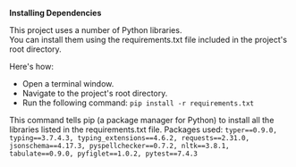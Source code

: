 


**Installing Dependencies**

This project uses a number of Python libraries.   
You can install them using the requirements.txt file included in the project's root directory.  

Here's how:  
- Open a terminal window.  
- Navigate to the project's root directory.  
- Run the following command:
  `pip install -r requirements.txt`

This command tells pip (a package manager for Python) to install all the libraries listed in the requirements.txt file.
Packages used:
`typer==0.9.0, typing==3.7.4.3, typing_extensions==4.6.2, requests==2.31.0, jsonschema==4.17.3, pyspellchecker==0.7.2, nltk==3.8.1, tabulate==0.9.0, pyfiglet==1.0.2, pytest==7.4.3`

